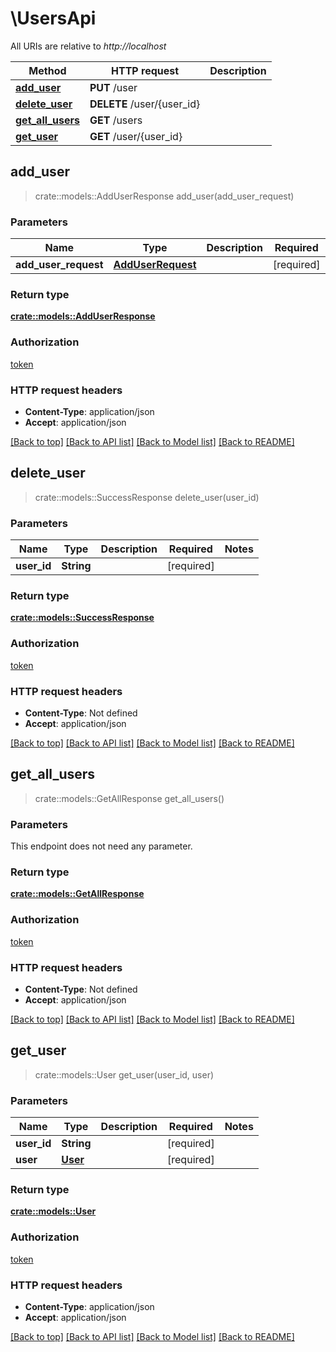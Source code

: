 # \UsersApi

All URIs are relative to *http://localhost*

Method | HTTP request | Description
------------- | ------------- | -------------
[**add_user**](UsersApi.md#add_user) | **PUT** /user | 
[**delete_user**](UsersApi.md#delete_user) | **DELETE** /user/{user_id} | 
[**get_all_users**](UsersApi.md#get_all_users) | **GET** /users | 
[**get_user**](UsersApi.md#get_user) | **GET** /user/{user_id} | 



## add_user

> crate::models::AddUserResponse add_user(add_user_request)


### Parameters


Name | Type | Description  | Required | Notes
------------- | ------------- | ------------- | ------------- | -------------
**add_user_request** | [**AddUserRequest**](AddUserRequest.md) |  | [required] |

### Return type

[**crate::models::AddUserResponse**](AddUserResponse.md)

### Authorization

[token](../README.md#token)

### HTTP request headers

- **Content-Type**: application/json
- **Accept**: application/json

[[Back to top]](#) [[Back to API list]](../README.md#documentation-for-api-endpoints) [[Back to Model list]](../README.md#documentation-for-models) [[Back to README]](../README.md)


## delete_user

> crate::models::SuccessResponse delete_user(user_id)


### Parameters


Name | Type | Description  | Required | Notes
------------- | ------------- | ------------- | ------------- | -------------
**user_id** | **String** |  | [required] |

### Return type

[**crate::models::SuccessResponse**](SuccessResponse.md)

### Authorization

[token](../README.md#token)

### HTTP request headers

- **Content-Type**: Not defined
- **Accept**: application/json

[[Back to top]](#) [[Back to API list]](../README.md#documentation-for-api-endpoints) [[Back to Model list]](../README.md#documentation-for-models) [[Back to README]](../README.md)


## get_all_users

> crate::models::GetAllResponse get_all_users()


### Parameters

This endpoint does not need any parameter.

### Return type

[**crate::models::GetAllResponse**](GetAllResponse.md)

### Authorization

[token](../README.md#token)

### HTTP request headers

- **Content-Type**: Not defined
- **Accept**: application/json

[[Back to top]](#) [[Back to API list]](../README.md#documentation-for-api-endpoints) [[Back to Model list]](../README.md#documentation-for-models) [[Back to README]](../README.md)


## get_user

> crate::models::User get_user(user_id, user)


### Parameters


Name | Type | Description  | Required | Notes
------------- | ------------- | ------------- | ------------- | -------------
**user_id** | **String** |  | [required] |
**user** | [**User**](User.md) |  | [required] |

### Return type

[**crate::models::User**](User.md)

### Authorization

[token](../README.md#token)

### HTTP request headers

- **Content-Type**: application/json
- **Accept**: application/json

[[Back to top]](#) [[Back to API list]](../README.md#documentation-for-api-endpoints) [[Back to Model list]](../README.md#documentation-for-models) [[Back to README]](../README.md)

